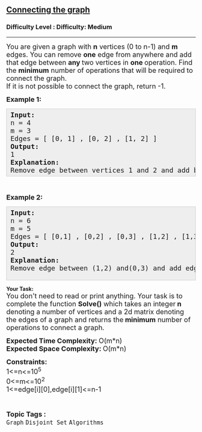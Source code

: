 <h2><a href="https://www.geeksforgeeks.org/problems/connecting-the-graph/1">Connecting the graph</a></h2><h3>Difficulty Level : Difficulty: Medium</h3><hr><div class="problems_problem_content__Xm_eO"><p><span style="font-size: 18px;">You are given a graph with <strong>n</strong> vertices (0 to n-1) and <strong>m</strong> edges. </span><span style="font-size: 18px;">You can remove <strong>one</strong> edge from anywhere and add that edge between&nbsp;<strong>any </strong>two vertices in <strong>one </strong>operation. </span><span style="font-size: 18px;">Find the <strong>minimum</strong> number of operations that will be required to connect the graph.<br></span><span style="font-size: 18px;">If it is not possible to connect the graph, return -1.</span></p>
<p><span style="font-size: 18px;"><strong>Example 1:</strong>&nbsp;</span></p>
<pre style="background: #eeeeee; border: 1px solid #cccccc; padding: 5px 10px; --darkreader-inline-bgimage: initial; --darkreader-inline-bgcolor: #222426; --darkreader-inline-border-top: #3e4446; --darkreader-inline-border-right: #3e4446; --darkreader-inline-border-bottom: #3e4446; --darkreader-inline-border-left: #3e4446;"><span style="font-size: 18px;"><strong>Input:</strong><br>n = 4<br>m = 3<br>Edges = [ [0, 1] , [0, 2] , [1, 2] ]<br><strong>Output:<br></strong>1<strong><br>Explanation:</strong><br>Remove edge&nbsp;between vertices&nbsp;1 and 2 and add&nbsp;between vertices&nbsp;1 and 3.</span></pre>
<p>&nbsp;</p>
<p><span style="font-size: 18px;"><strong>Example 2:</strong></span></p>
<pre style="background: #eeeeee; border: 1px solid #cccccc; padding: 5px 10px; --darkreader-inline-bgimage: initial; --darkreader-inline-bgcolor: #222426; --darkreader-inline-border-top: #3e4446; --darkreader-inline-border-right: #3e4446; --darkreader-inline-border-bottom: #3e4446; --darkreader-inline-border-left: #3e4446;"><span style="font-size: 18px;"><strong>Input:</strong><br>n = 6<br>m = 5<br>Edges = [ [0,1] , [0,2] , [0,3] , [1,2] , [1,3] ]<br><strong>Output:</strong><br>2<br><strong>Explanation:</strong><br>Remove edge between (1,2) and(0,3) and add edge between (1,4) and (3,5)</span><br>&nbsp;</pre>
<p><strong>Your Task:<br></strong><span style="font-size: 18px;">You don't need to read or print anything. Your task is to complete the function&nbsp;<strong>Solve()</strong>&nbsp;which takes an integer<strong> n</strong> denoting a number of vertices and a 2d matrix denoting the edges of a graph and returns the<strong> minimum</strong> number of operations to connect a graph.</span></p>
<p><span style="font-size: 18px;"><strong>Expected Time Complexity:&nbsp;</strong>O(m*n)<br><strong>Expected Space Complexity:&nbsp;</strong>O(m*n)</span></p>
<p><span style="font-size: 18px;"><strong>Constraints:<br></strong></span><span style="font-size: 18px;">1&lt;=n&lt;=10<sup>5</sup><br>0&lt;=m&lt;=10<sup>2</sup><br>1&lt;=edge[i][0],edge[i][1]&lt;=n-1</span></p></div><br><p><span style=font-size:18px><strong>Topic Tags : </strong><br><code>Graph</code>&nbsp;<code>Disjoint Set</code>&nbsp;<code>Algorithms</code>&nbsp;